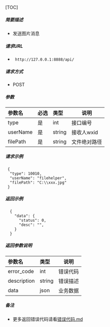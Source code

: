

[TOC]
    
##### 简要描述

- 发送图片消息

##### 请求URL
- ` http://127.0.0.1:8888/api/`
  
##### 请求方式
- POST 

##### 参数

| 参数名      | 必选 | 类型     | 说明      |   
|:---------|:---|:-------|---------|   
| type     | 是  | int    | 接口编号    |   
| userName | 是  | string | 接收人wxid |   
| filePath | 是  | string | 文件绝对路径  |   

##### 请求示例

```
 {
  "type": 10010,
  "userName": "filehelper",
  "filePath": "C:\\xxx.jpg"
 } 
```

##### 返回示例 

``` 
  {
    "data": {
      "status": 0,
      "desc": "",
    }
  }
```

##### 返回参数说明 

| 参数名         | 类型     | 说明   |   
|:------------|:-------|------|   
| error_code  | int    | 错误代码 |   
| description | string | 错误描述 |   
| data        | json   | 业务数据 |   

##### 备注 

- 更多返回错误代码请看[错误代码.md](../错误代码.md)





